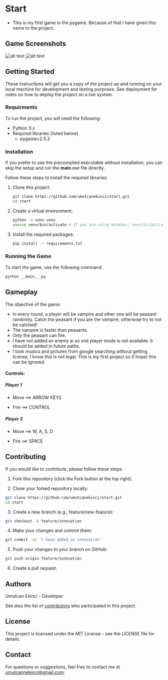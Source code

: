 # Start

* This is my first game in the pygame. Because of that I have given this name to the project.

## Game Screenshots

![alt text](https://github.com/umutcanekinci/start/blob/main/images/samples/sample-1.png?raw=true)
![alt text](https://github.com/umutcanekinci/start/blob/main/images/samples/sample-2.png?raw=true)

## Getting Started

These instructions will get you a copy of the project up and running on your local machine for development and testing purposes. See deployment for notes on how to deploy the project on a live system.

### Requirments

To run the project, you will need the following:

- Python 3.x
- Required libraries (listed below)
    - pygame=2.5.2

### Installation

If you prefer to use the precompiled executable without installation, you can skip the setup and run the __main__.exe file directly.


Follow these steps to install the required libraries:

1. Clone this project:
    ```sh
    git clone https://github.com/umutcanekinci/start.git
    cd start
    ```

2. Create a virtual environment:
    ```sh
    python -m venv venv
    source venv/bin/activate # If you are using Windows: venv\Scripts\activate
    ```

3. Install the required packages:
    ```sh
    pip install -r requirements.txt
    ```

### Running the Game

To start the game, use the following command:
```sh
python __main__.py
```

## Gameplay

The objective of the game: 

* In every round, a player wiil be vampire and other one will be peasant randomly. Catch the peasant if you are the vampire, otherwise try to not be catched!
* The vampire is faster than peasants.
* Only the peasant can fire.
* I have not added an enemy ai so one player mode is not available. It should be added in future paths.
* I took musics and pictures from google searching without getting license, I know this is not legal. This is my first project so (I hope) this can be ignored.

#### Controls:

##### Player 1

* Move ==> ARROW KEYS

* Fire ==> CONTROL

##### Player 2

* Move ==> W, A, S, D

* Fire ==> SPACE

## Contributing

If you would like to contribute, please follow these steps:

1. Fork this repository (click the Fork button at the top right).

2. Clone your forked repository locally:
```sh
git clone https://github.com/umutcanekinci/start.git
cd start
```

3. Create a new branch (e.g., feature/new-feature):
```sh
git checkout -b feature/innovation
```

4. Make your changes and commit them:
```sh
git commit -am 'I have added an innovation'
```

5. Push your changes to your branch on GitHub:
```sh
git push origin feature/innovation
```

6. Create a pull request.

## Authors

Umutcan Ekinci - Developer


See also the list of <a href="https://github.com/umutcanekinci/start/contributors">contributors</a> who participated in this project.

## License

This project is licensed under the MIT License - see the LICENSE file for details.

## Contact

For questions or suggestions, feel free to contact me at umutcannekinci@gmail.com.
